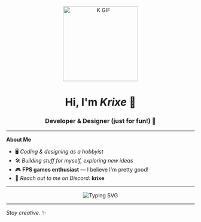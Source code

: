 <!-- Havalı GitHub Profil README'si -->

<div align="center">
  
  <img src="https://media1.giphy.com/media/v1.Y2lkPTc5MGI3NjExbWoxcG80aHkwNmo0N2tkNDRzYjZkczVlZHVwOGx5dTMxYnRtcXNybiZlcD12MV9pbnRlcm5hbF9naWZfYnlfaWQmY3Q9Zw/02x9ewNCONvsr9Pi6f/giphy.gif" width="200" alt="K GIF" />
  
  <h1>Hi, I'm <b><i>Krixe</i></b> 👋</h1>
  <h3>Developer & Designer (just for fun!) 🚀</h3>
</div>

---

**About Me**

- 🖥️ _Coding & designing as a hobbyist_
- 🛠️ _Building stuff for myself, exploring new ideas_
- 🎮 **FPS games enthusiast** — I believe I'm pretty good!  
- 💬 _Reach out to me on Discord:_ **krixe**

---

<div align="center">
  <img src="[![Typing SVG](https://readme-typing-svg.demolab.com?font=Fira+Code&duration=2000&pause=500&color=8A3BF7&multiline=true&width=435&lines=keyboard+enjoyer;im+not+a+proffessional(yet))](https://git.io/typing-svg)" alt="Typing SVG" />
</div>

---

_Stay creative._ ✨
